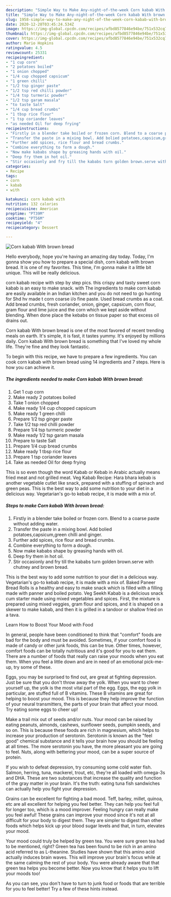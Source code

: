 ```yaml
---
description: "Simple Way to Make Any-night-of-the-week Corn kabab With brown bread"
title: "Simple Way to Make Any-night-of-the-week Corn kabab With brown bread"
slug: 1958-simple-way-to-make-any-night-of-the-week-corn-kabab-with-brown-bread
date: 2020-12-28T03:45:24.534Z
image: https://img-global.cpcdn.com/recipes/afbd8577846e94be/751x532cq70/corn-kabab-with-brown-bread-recipe-main-photo.jpg
thumbnail: https://img-global.cpcdn.com/recipes/afbd8577846e94be/751x532cq70/corn-kabab-with-brown-bread-recipe-main-photo.jpg
cover: https://img-global.cpcdn.com/recipes/afbd8577846e94be/751x532cq70/corn-kabab-with-brown-bread-recipe-main-photo.jpg
author: Mario Hopkins
ratingvalue: 4.5
reviewcount: 25331
recipeingredient:
- "1 cup corn"
- "2 potatoes boiled"
- "1 onion chopped"
- "1/4 cup chopped capsicum"
- "1 green chilli"
- "1/2 tsp ginger paste"
- "1/2 tsp red chilli powder"
- "1/4 tsp turmeric powder"
- "1/2 tsp garam masala"
- "to taste Salt"
- "1/4 cup bread crumbs"
- "1 tbsp rice flour"
- "1 tsp coriander leaves"
- "as needed Oil for deep frying"
recipeinstructions:
- "Firstly in a blender take boiled or frozen corn. Blend to a coarse paste without adding water."
- "Transfer the paste in a mixing bowl. Add bolied potatoes,capsicum,green chilli and ginger."
- "Further add spices, rice flour and bread crumbs."
- "Combine everything to form a dough."
- "Now make kababs shape by greasing hands with oil."
- "Deep fry them in hot oil."
- "Stir occasionly and fry till the kababs turn golden brown.serve with chutney and brown bread."
categories:
- Recipe
tags:
- corn
- kabab
- with

katakunci: corn kabab with 
nutrition: 132 calories
recipecuisine: American
preptime: "PT39M"
cooktime: "PT56M"
recipeyield: "4"
recipecategory: Dessert

---
```



![Corn kabab With brown bread](https://img-global.cpcdn.com/recipes/afbd8577846e94be/751x532cq70/corn-kabab-with-brown-bread-recipe-main-photo.jpg)

Hello everybody, hope you're having an amazing day today. Today, I'm gonna show you how to prepare a special dish, corn kabab with brown bread. It is one of my favorites. This time, I'm gonna make it a little bit unique. This will be really delicious.

corn kabab recipe with step by step pics. this crispy and tasty sweet corn kabab is an easy to make snack. with The ingredients to make corn kabab are easily available in an Indian kitchen and you do not need to go hunting for Shd hv made t corn coarse i/o fine paste. Used bread crumbs as a coat. Add bread crumbs, fresh coriander, onion, ginger, capsicum, corn flour, gram flour and lime juice and the corn which we kept aside without blending. When done place the kebabs on tissue paper so that excess oil drains out.

Corn kabab With brown bread is one of the most favored of recent trending meals on earth. It's simple, it is fast, it tastes yummy. It's enjoyed by millions daily. Corn kabab With brown bread is something that I've loved my whole life. They're fine and they look fantastic.


To begin with this recipe, we have to prepare a few ingredients. You can cook corn kabab with brown bread using 14 ingredients and 7 steps. Here is how you can achieve it.

<!--inarticleads1-->

##### The ingredients needed to make Corn kabab With brown bread:

1. Get 1 cup corn
1. Make ready 2 potatoes boiled
1. Take 1 onion chopped
1. Make ready 1/4 cup chopped capsicum
1. Make ready 1 green chilli
1. Prepare 1/2 tsp ginger paste
1. Take 1/2 tsp red chilli powder
1. Prepare 1/4 tsp turmeric powder
1. Make ready 1/2 tsp garam masala
1. Prepare to taste Salt
1. Prepare 1/4 cup bread crumbs
1. Make ready 1 tbsp rice flour
1. Prepare 1 tsp coriander leaves
1. Take as needed Oil for deep frying


This is so even though the word Kabab or Kebab in Arabic actually means fried meat and not grilled meat. Veg Kabab Recipe: Hara bhara kebab is another vegetable cutlet like snack, prepared with a stuffing of spinach and green peas. This is the best way to add some nutrition to your diet in a delicious way. Vegetarian&#39;s go-to kebab recipe, it is made with a mix of. 

<!--inarticleads2-->

##### Steps to make Corn kabab With brown bread:

1. Firstly in a blender take boiled or frozen corn. Blend to a coarse paste without adding water.
1. Transfer the paste in a mixing bowl. Add bolied potatoes,capsicum,green chilli and ginger.
1. Further add spices, rice flour and bread crumbs.
1. Combine everything to form a dough.
1. Now make kababs shape by greasing hands with oil.
1. Deep fry them in hot oil.
1. Stir occasionly and fry till the kababs turn golden brown.serve with chutney and brown bread.


This is the best way to add some nutrition to your diet in a delicious way. Vegetarian&#39;s go-to kebab recipe, it is made with a mix of. Baked Paneer Bread Rolls is a healthy and easy to make snack which is filled with a filling made with panner and boiled potato. Veg Seekh Kabab is a delicious snack cum starter made using mixed vegetables and spices. First, the mixture is prepared using mixed veggies, gram flour and spices, and it is shaped on a skewer to make kabab, and then it is grilled in a tandoor or shallow fried on a tava. 

Learn How to Boost Your Mood with Food


In general, people have been conditioned to think that "comfort" foods are bad for the body and must be avoided. Sometimes, if your comfort food is made of candy or other junk foods, this can be true. Other times, however, comfort foods can be totally nutritious and it's good for you to eat them. There are a number of foods that really can raise your moods when you eat them. When you feel a little down and are in need of an emotional pick-me-up, try some of these.

Eggs, you may be surprised to find out, are great at fighting depression. Just be sure that you don't throw away the yolk. When you want to cheer yourself up, the yolk is the most vital part of the egg. Eggs, the egg yolk in particular, are stuffed full of B vitamins. These B vitamins are great for helping to boost your mood. This is because they help improve the function of your neural transmitters, the parts of your brain that affect your mood. Try eating some eggs to cheer up!

Make a trail mix out of seeds and/or nuts. Your mood can be raised by eating peanuts, almonds, cashews, sunflower seeds, pumpkin seeds, and so on. This is because these foods are rich in magnesium, which helps to increase your production of serotonin. Serotonin is known as the "feel good" chemical substance and it tells your brain how you should be feeling at all times. The more serotonin you have, the more pleasant you are going to feel. Nuts, along with bettering your mood, can be a super source of protein.

If you wish to defeat depression, try consuming some cold water fish. Salmon, herring, tuna, mackerel, trout, etc, they're all loaded with omega-3s and DHA. These are two substances that increase the quality and function of the gray matter in your brain. It's the truth: eating tuna fish sandwiches can actually help you fight your depression. 

Grains can be excellent for fighting a bad mood. Teff, barley, millet, quinoa, etc are all excellent for helping you feel better. They can help you feel full for longer too, which is a mood improver. Feeling hungry can really make you feel awful! These grains can improve your mood since it's not at all difficult for your body to digest them. They are simpler to digest than other foods which helps kick up your blood sugar levels and that, in turn, elevates your mood.

Your mood could truly be helped by green tea. You were sure green tea had to be mentioned, right? Green tea has been found to be rich in an amino acid referred to as L-theanine. Studies have shown that this amino acid actually induces brain waves. This will improve your brain's focus while at the same calming the rest of your body. You were already aware that that green tea helps you become better. Now you know that it helps you to lift your moods too!

As you can see, you don't have to turn to junk food or foods that are terrible for you to feel better! Try  a few  of  these  hints  instead.

